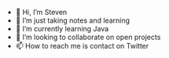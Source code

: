 - 👋 Hi, I’m Steven
- 👀 I’m just taking notes and learning
- 🌱 I’m currently learning Java
- 💞️ I’m looking to collaborate on open projects
- 📫 How to reach me is contact on Twitter

<!---
s4tvn/s4tvn is a ✨ special ✨ repository because its `README.md` (this file) appears on your GitHub profile.
You can click the Preview link to take a look at your changes.
--->
